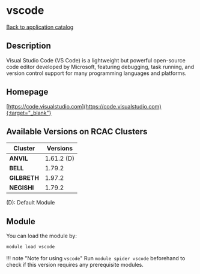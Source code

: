 # vscode

[Back to application catalog](../app_catalog.md)

## Description

Visual Studio Code (VS Code) is a lightweight but powerful open-source code editor developed by Microsoft, featuring debugging, task running, and version control support for many programming languages and platforms.

## Homepage

[https://code.visualstudio.com](https://code.visualstudio.com){:target="_blank"}

## Available Versions on RCAC Clusters

|Cluster|Versions|
|---|---|
**ANVIL**|1.61.2 (D)
**BELL**|1.79.2
**GILBRETH**|1.97.2
**NEGISHI**|1.79.2

(D): Default Module

## Module

You can load the module by:

```bash
module load vscode
```

!!! note "Note for using `vscode`"
    Run `module spider vscode` beforehand to check if this version requires any prerequisite modules.
